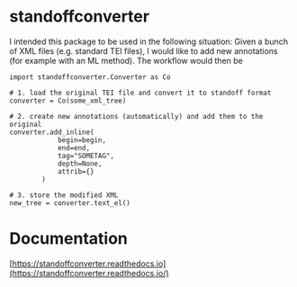 # standoffconverter


I intended this package to be used in the following situation:
Given a bunch of XML files (e.g. standard TEI files), I would like to add new annotations (for example with an ML method). The workflow would then be

```
import standoffconverter.Converter as Co

# 1. load the original TEI file and convert it to standoff format
converter = Co(some_xml_tree)

# 2. create new annotations (automatically) and add them to the original
converter.add_inline(
            begin=begin,
            end=end,
            tag="SOMETAG",
            depth=None,
            attrib={}
        )

# 3. store the modified XML
new_tree = converter.text_el()
```
# Documentation
[https://standoffconverter.readthedocs.io](https://standoffconverter.readthedocs.io/)
